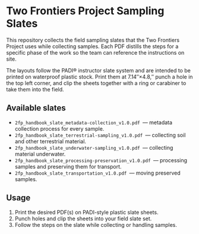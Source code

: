 # Two Frontiers Project Sampling Slates

This repository collects the field sampling slates that the Two Frontiers Project uses while collecting samples. Each PDF distills the steps for a specific phase of the work so the team can reference the instructions on site.

The layouts follow the PADI® instructor slate system and are intended to be printed on waterproof plastic stock. Print them at 7.14″×4.8,″ punch a hole in the top left corner, and clip the sheets together with a ring or carabiner to take them into the field.

## Available slates

- `2fp_handbook_slate_metadata-collection_v1.0.pdf` — metadata collection process for every sample.
- `2fp_handbook_slate_terrestrial-sampling_v1.0.pdf` — collecting soil and other terrestrial material.
- `2fp_handbook_slate_underwater-sampling_v1.0.pdf` — collecting material underwater.
- `2fp_handbook_slate_processing-preservation_v1.0.pdf` — processing samples and preserving them for transport.
- `2fp_handbook_slate_transportation_v1.0.pdf` — moving preserved samples.

## Usage

1. Print the desired PDF(s) on PADI-style plastic slate sheets.
2. Punch holes and clip the sheets into your field slate set.
3. Follow the steps on the slate while collecting or handling samples.

